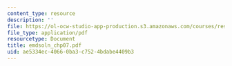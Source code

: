 ```yaml
---
content_type: resource
description: ''
file: https://ol-ocw-studio-app-production.s3.amazonaws.com/courses/res-6-003-electromechanical-dynamics-spring-2009/ae5334ec40660ba3c7524bdabe4409b3_emdsoln_chp07.pdf
file_type: application/pdf
resourcetype: Document
title: emdsoln_chp07.pdf
uid: ae5334ec-4066-0ba3-c752-4bdabe4409b3
---
```

